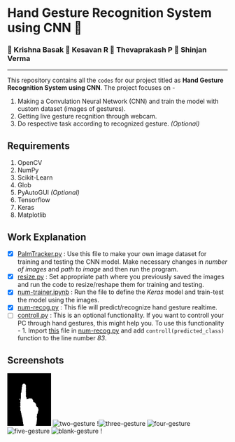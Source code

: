 # Hand Gesture Recognition System using CNN :white_heart:
### :boy: Krishna Basak :boy: Kesavan R :boy: Thevaprakash P :boy: Shinjan Verma
-------------
This repository contains all the `codes` for our project titled as **Hand Gesture Recognition System using CNN**. The project focuses on -
1. Making a Convulation Neural Network (CNN) and train the model with custom dataset (images of gestures).
2. Getting live gesture recgnition through webcam.
3. Do respective task according to recognized gesture. _(Optional)_

## Requirements
1. OpenCV
2. NumPy
3. Scikit-Learn
4. Glob
5. PyAutoGUI *(Optional)*
6. Tensorflow
7. Keras
8. Matplotlib

## Work Explanation
- [x] [PalmTracker.py](https://github.com/kr-basak/Hand-Gesture-Recognition-System/blob/main/PalmTracker.py) : Use this file to make your own image dataset for training and testing the CNN model. Make necessary changes in *number of images* and *path to image* and then run the program.
- [x] [resize.py](https://github.com/kr-basak/Hand-Gesture-Recognition-System/blob/main/resize.py) : Set appropriate path where you previously saved the images and run the code to resize/reshape them for training and testing.
- [x] [num-trainer.ipynb](https://github.com/kr-basak/Hand-Gesture-Recognition-System/blob/main/num-trainer.ipynb) : Run the file to define the *Keras* model and train-test the model using the images.
- [x] [num-recog.py](https://github.com/kr-basak/Hand-Gesture-Recognition-System/blob/main/num-recog.py) : This file will predict/recognize hand gesture realtime.
- [ ] [controll.py](https://github.com/kr-basak/Hand-Gesture-Recognition-System/blob/main/controll.py) : This is an optional functionality. If you want to controll your PC through hand gestures, this might help you. To use this functionality - 1. Import [this](https://github.com/kr-basak/Hand-Gesture-Recognition-System/blob/main/controll.py) file in [num-recog.py](https://github.com/kr-basak/Hand-Gesture-Recognition-System/blob/main/num-recog.py) and add `controll(predicted_class)` function to the line number *83*.

## Screenshots
![one-gesture](images/one.png) ![two-gesture](data/two.png) !![three-gesture](data/three.png)
![four-gesture](data/four.png) ![five-gesture](data/five.png) ![blank-gesture](data/blank.png) !